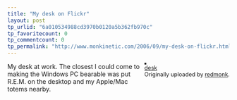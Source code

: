 ```yaml
---
title: "My desk on Flickr"
layout: post
tp_urlid: "6a010534988cd3970b0120a5b362fb970c"
tp_favoritecount: 0
tp_commentcount: 0
tp_permalink: "http://www.monkinetic.com/2006/09/my-desk-on-flickr.html"
---
```

<div style="float: right; margin-left: 10px; margin-bottom: 10px;">
 <a href="http://www.flickr.com/photos/redmonk/247145437/" title="photo sharing"><img alt="" class="at-xid-6a010534988cd3970b0120a5b36304970c" src="http://steveivy.typepad.com/.a/6a010534988cd3970b0120a5b36304970c-pi" style="border: solid 2px #000000;" /></a>
 <br />
 <span style="font-size: 0.9em; margin-top: 0px;">
  <a href="http://www.flickr.com/photos/redmonk/247145437/">desk</a>
  <br />
  Originally uploaded by <a href="http://www.flickr.com/people/redmonk/">redmonk</a>.
 </span>
</div>
My desk at work. The closest I could come to making the Windows PC bearable was put R.E.M. on the desktop and my Apple/Mac totems nearby.
<br clear="all" />

